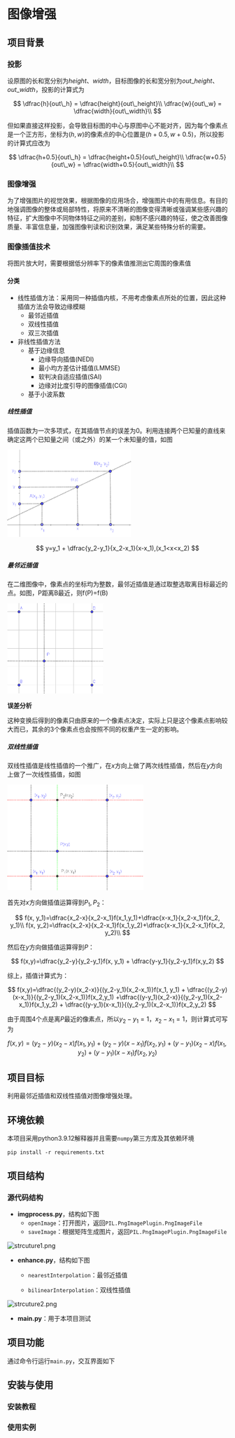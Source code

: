 # 图像增强

## 项目背景

### 投影

设原图的长和宽分别为$height$、$width$，目标图像的长和宽分别为$out\_height$、$out\_width$，投影的计算式为

$$
\dfrac{h}{out\_h} = \dfrac{height}{out\_height}\\
\dfrac{w}{out\_w} = \dfrac{width}{out\_width}\\
$$

但如果直接这样投影，会导致目标图的中心与原图中心不能对齐，因为每个像素点是一个正方形，坐标为$(h,w)$的像素点的中心位置是$(h+0.5,w+0.5)$，所以投影的计算式应改为

$$
\dfrac{h+0.5}{out\_h} = \dfrac{height+0.5}{out\_height}\\
\dfrac{w+0.5}{out\_w} = \dfrac{width+0.5}{out\_width}\\
$$

### 图像增强

为了增强图片的视觉效果，根据图像的应用场合，增强图片中的有用信息。有目的地强调图像的整体或局部特性，将原来不清晰的图像变得清晰或强调某些感兴趣的特征，扩大图像中不同物体特征之间的差别，抑制不感兴趣的特征，使之改善图像质量、丰富信息量，加强图像判读和识别效果，满足某些特殊分析的需要。

### 图像插值技术

将图片放大时，需要根据低分辨率下的像素值推测出它周围的像素值

#### 分类

- 线性插值方法：采用同一种插值内核，不用考虑像素点所处的位置，因此这种插值方法会导致边缘模糊
  - 最邻近插值
  - 双线性插值
  - 双三次插值
- 非线性插值方法
  - 基于边缘信息
    - 边缘导向插值(NEDI)
    - 最小均方差估计插值(LMMSE)
    - 软判决自适应插值(SAI)
    - 边缘对比度引导的图像插值(CGI)
  - 基于小波系数

##### 线性插值

插值函数为一次多项式，在其插值节点的误差为0。利用连接两个已知量的直线来确定这两个已知量之间（或之外）的某一个未知量的值，如图

<img title="" src="./img/1.png" alt="" width="283">

$$
y=y_1 + \dfrac{y_2-y_1}{x_2-x_1}(x-x_1),(x_1<x<x_2)
$$

<!------ waiting ------>

##### 最邻近插值

在二维图像中，像素点的坐标均为整数，最邻近插值是通过取整选取离目标最近的点。如图，P距离B最近，则f(P)=f(B)

<img title="" src="./img/2.png" alt="2.png" width="219">

**误差分析**

这种变换后得到的像素只由原来的一个像素点决定，实际上只是这个像素点影响较大而已，其余的3个像素点也会按照不同的权重产生一定的影响。

##### 双线性插值

双线性插值是线性插值的一个推广，在$x$方向上做了两次线性插值，然后在$y$方向上做了一次线性插值，如图

<img src="./img/3.png" title="" alt="" width="311">

首先对$x$方向做插值运算得到$P_1,P_2$：

$$
f(x, y_1)=\dfrac{x_2-x}{x_2-x_1}f(x_1,y_1)+\dfrac{x-x_1}{x_2-x_1}f(x_2, y_1)\\
f(x, y_2)=\dfrac{x_2-x}{x_2-x_1}f(x_1,y_2)+\dfrac{x-x_1}{x_2-x_1}f(x_2, y_2)\\
$$

然后在$y$方向做插值运算得到$P$：

$$
f(x,y)=\dfrac{y_2-y}{y_2-y_1}f(x, y_1) + \dfrac{y-y_1}{y_2-y_1}f(x,y_2)
$$

综上，插值计算式为：

$$
f(x,y)=\dfrac{(y_2-y)(x_2-x)}{(y_2-y_1)(x_2-x_1)}f(x_1, y_1) + \dfrac{(y_2-y)(x-x_1)}{(y_2-y_1)(x_2-x_1)}f(x_2,y_1)
+\dfrac{(y-y_1)(x_2-x)}{(y_2-y_1)(x_2-x_1)}f(x_1,y_2) + \dfrac{(y-y_1)(x-x_1)}{(y_2-y_1)(x_2-x_1)}f(x_2,y_2)
$$

由于周围4个点是离$P$最近的像素点，所以$y_2-y_1=1$，$x_2-x_1=1$，则计算式可写为

$$
f(x,y)=(y_2-y)(x_2-x)f(x_1, y_1) + (y_2-y)(x-x_1)f(x_2,y_1)+(y-y_1)(x_2-x)f(x_1,y_2) + (y-y_1)(x-x_1)f(x_2,y_2)
$$

## 项目目标

利用最邻近插值和双线性插值对图像增强处理。

## 环境依赖

本项目采用python3.9.12解释器并且需要`numpy`第三方库及其依赖环境

```shell
pip install -r requirements.txt
```

## 项目结构

### 源代码结构

- **imgprocess.py**，结构如下图
  - `openImage`：打开图片，返回`PIL.PngImagePlugin.PngImageFile`
  - `saveImage`：根据矩阵生成图片，返回`PIL.PngImagePlugin.PngImageFile`

![strcuture1.png](F:\ECEProjects\image-enhancement\img\strcuture1.png)

- **enhance.py**，结构如下图
  
  - `nearestInterpolation`：最邻近插值
  
  - `bilinearInterpolation`：双线性插值

![strcuture2.png](F:\ECEProjects\image-enhancement\img\strcuture2.png)

- **main.py**：用于本项目测试

## 项目功能

通过命令行运行`main.py`，交互界面如下

## 安装与使用

### 安装教程

### 使用实例
